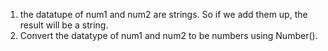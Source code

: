 1. the datatupe of num1 and num2 are strings. So if we add them up, the result will be a string.
2. Convert the datatype of num1 and num2 to be numbers using Number().